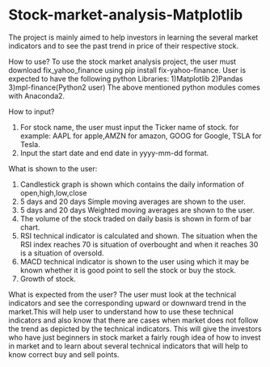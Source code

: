 # Stock-market-analysis-Matplotlib
The project is mainly aimed to help investors in learning the several market indicators and to see the past trend in price of their respective stock. 

How to use?
To use the stock market analysis project, the user must download fix_yahoo_finance using pip install fix-yahoo-finance.
User is expected to have the following python Libraries:
1)Matplotlib
2)Pandas
3)mpl-finance(Python2 user)
The above mentioned python modules comes with Anaconda2. 

How to input?
1) For stock name, the user must input the Ticker name of stock. for example: AAPL for apple,AMZN for amazon, GOOG for Google, TSLA for Tesla.
2) Input the start date and end date in yyyy-mm-dd format. 

What is shown to the user:
1) Candlestick graph is shown which contains the daily information of open,high,low,close
2) 5 days and 20 days Simple moving averages are shown to the user.
3) 5 days and 20 days Weighted moving averages are shown to the user.
4) The volume of the stock traded on daily basis is shown in form of bar chart.
5) RSI technical indicator is calculated and shown. The situation when the RSI index reaches 70 is situation of overbought and when it reaches 30 is a situation of oversold.
6) MACD technical indicator is shown to the user using which it may be known whether it is good point to sell the stock or buy the stock.
7) Growth of stock.

What is expected from the user?
The user must look at the technical indicators and see the corresponding upward or downward trend in the market.This will help user to understand how to use these technical indicators and also know that there are cases when market does not follow the trend as depicted by the technical indicators.
This will give the investors who have just beginners in stock market a fairly rough idea of how to invest in market and to learn about several technical indicators that will help to know correct buy and sell points.
